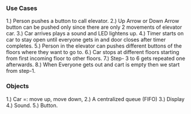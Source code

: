 ### Use Cases ###

1.) Person pushes a button to call elevator.
2.) Up Arrow or Down Arrow button can be pushed only since there are only 2 movements of elevator car.
3.) Car arrives plays a sound and LED lightens up.
4.) Timer starts on car to stay open until everyone gets in and door closes after timer completes.
5.) Person in the elevator can pushes different buttons of the floors where they want to go to.
6.) Car stops at different floors starting from first incoming floor to other floors.
7.) Step- 3 to 6 gets repeated one afterwards.
8.) When Everyone gets out and cart is empty then we start from step-1.


### Objects ###
1.) Car =: move up, move down, 
2.) A centralized queue (FIFO)
3.) Display
4.) Sound.
5.) Button.
